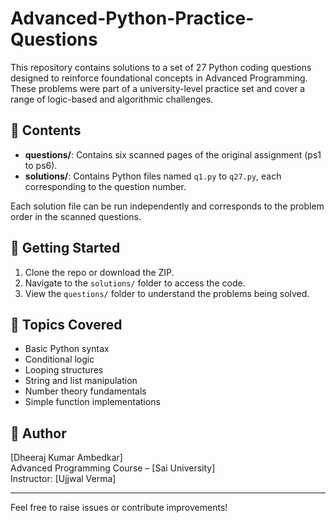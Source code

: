 # Advanced-Python-Practice-Questions

This repository contains solutions to a set of 27 Python coding questions designed to reinforce foundational concepts in Advanced Programming. These problems were part of a university-level practice set and cover a range of logic-based and algorithmic challenges.


## 📝 Contents

- **questions/**: Contains six scanned pages of the original assignment (ps1 to ps6).
- **solutions/**: Contains Python files named `q1.py` to `q27.py`, each corresponding to the question number.

Each solution file can be run independently and corresponds to the problem order in the scanned questions.

## 🚀 Getting Started

1. Clone the repo or download the ZIP.
2. Navigate to the `solutions/` folder to access the code.
3. View the `questions/` folder to understand the problems being solved.

## 🧠 Topics Covered

- Basic Python syntax
- Conditional logic
- Looping structures
- String and list manipulation
- Number theory fundamentals
- Simple function implementations

## 👤 Author

[Dheeraj Kumar Ambedkar]  
Advanced Programming Course – [Sai University]  
Instructor: [Ujjwal Verma]

---

Feel free to raise issues or contribute improvements!



